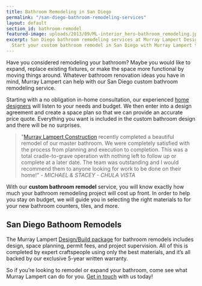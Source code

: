 ```yaml
---
title: Bathroom Remodeling in San Diego
permalink: "/san-diego-bathroom-remodeling-services"
layout: default
section_id: bathroom-remodel
featured-image: uploads/2013/09/ML-interior_hero-bathroom_remodeling.jpg
excerpt: San Diego bathroom remodeling services at Murray Lampert Design, Build, Remodel.
  Start your custom bathroom remodel in San Diego with Murray Lampert today.
---
```


Have you considered remodeling your bathroom? Maybe you would like to expand, replace existing fixtures, or make the space more functional by moving things around. Whatever bathroom renovation ideas you have in mind, Murray Lampert can help with our San Diego custom bathroom remodeling service.

Starting with a no obligation in-home consultation, our experienced [home designers](/san-diego-home-design-services) will listen to your needs and budget. We then enter into a design agreement and create a space plan so that we can provide an accurate price quote. Everything you want is included in the custom bathroom design and there will be no surprises.

>"[Murray Lampert Construction](/) recently completed a beautiful remodel of our master bathroom. We were completely satisfied with the process from planning and execution to completion. This was a total cradle-to-grave operation with nothing left to follow up or complete at a later date. The team was outstanding and I would recommend them to anyone looking for work to be done on their home!" - _MICHAEL &amp; STACEY - CHULA VISTA_

With our **custom bathroom remodel** service, you will know exactly how much your bathroom remodeling project will cost up front. In order to help you stay on budget, we will guide you in selecting the right materials to for your new bathroom counters, tiles, and more.

## San Diego Bathoom Remodels

The Murray Lampert [Design/Build package](/san-diego-design-build-contractors) for bathroom remodels includes design, space planning, permit fees, and project supervision. All of this is completed by expert craftspeople using only the best materials, and it’s all backed by our exclusive 5-year written warranty.

So if you’re looking to remodel or expand your bathroom, come see what Murray Lampert can do for you. [Get in touch](/contact) with us today!
